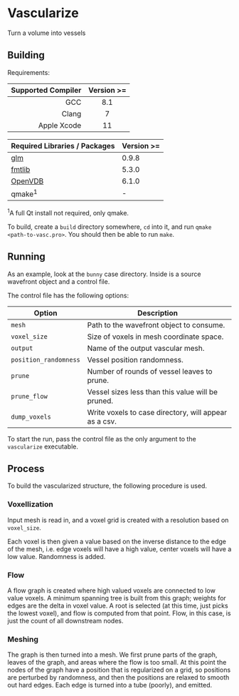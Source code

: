 # Vascularize
Turn a volume into vessels

## Building

Requirements:

| Supported Compiler | Version >= |
| --------:| :---:| 
| GCC | 8.1 |
| Clang | 7 |
| Apple Xcode | 11 |

| Required Libraries / Packages  | Version >= |
| -------- | ---- |
| [glm](https://glm.g-truc.net/)      | 0.9.8 |
| [fmtlib](https://fmt.dev/latest/index.html)   | 5.3.0 |
| [OpenVDB](https://www.openvdb.org/) | 6.1.0 |
| qmake<sup>1</sup> | - |

<sup>1</sup>A full Qt install not required, only qmake.

To build, create a `build` directory somewhere, `cd` into it, and run `qmake <path-to-vasc.pro>`. You should then be able to run `make`.

## Running

As an example, look at the `bunny` case directory. Inside is a source wavefront object and a control file. 

The control file has the following options:

| Option | Description |
| --- | --- | 
| `mesh` | Path to the wavefront object to consume. |
| `voxel_size` |  Size of voxels in mesh coordinate space. |
| `output` | Name of the output vascular mesh. |
| `position_randomness` | Vessel position randomness. |
| `prune` | Number of rounds of vessel leaves to prune. |
| `prune_flow` | Vessel sizes less than this value will be pruned. |
| `dump_voxels` | Write voxels to case directory, will appear as a csv. |

To start the run, pass the control file as the only argument to the `vascularize` executable.

## Process

To build the vascularized structure, the following procedure is used.

### Voxellization
Input mesh is read in, and a voxel grid is created with a resolution based on `voxel_size`. 

Each voxel is then given a value based on the inverse distance to the edge of the mesh, i.e. edge voxels will have a high value, center voxels will have a low value. Randomness is added.

### Flow

A flow graph is created where high valued voxels are connected to low value voxels. A minimum spanning tree is built from this graph; weights for edges are the delta in voxel value. A root is selected (at this time, just picks the lowest voxel), and flow is computed from that point. Flow, in this case, is just the count of all downstream nodes.

### Meshing

The graph is then turned into a mesh. We first prune parts of the graph, leaves of the graph, and areas where the flow is too small. At this point the nodes of the graph have a position that is regularized on a grid, so positions are perturbed by randomness, and then the positions are relaxed to smooth out hard edges. Each edge is turned into a tube (poorly), and emitted.

